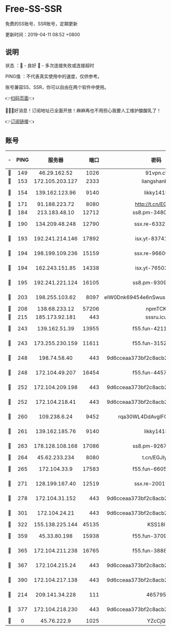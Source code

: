 # Free-SS-SSR

免费的SS账号、SSR账号，定期更新

更新时间：2019-04-11 08:52 +0800

## 说明

状态     ：🙂 - 良好 🙁 - 多次连接失败或连接超时

PING值   ：不代表真实使用中的速度，仅供参考。

账号兼容SS、SSR，你可以自由在两个软件中使用。

👉[扫码页面](https://liesauer.github.io/Free-SS-SSR/)👈

🎉🎉🎉好消息！订阅地址已全面开放！麻麻再也不用担心我要人工维护酸酸乳了！

👉[订阅链接](https://www.liesauer.net/yogurt/subscribe?ACCESS_TOKEN=DAYxR3mMaZAsaqUb)👈

## 账号

|-|PING|服务器|端口|密码|加密方式|区域|
|:----:|:----:|:-----:|-----:|:----:|:----:|:----:|
|🙂|149|46.29.162.52|1026|91vpn.cf|rc4-md5|RU|
|🙂|153|172.105.203.127|2333|liangshanbo|chacha20|JP|
|🙂|154|139.162.123.96|9140|likky1415|aes-256-cfb|JP|
|🙂|171|91.188.223.72|8080|http://t.cn/EGJIyrl|rc4-md5|RU|
|🙂|184|213.183.48.10|12712|ss8.pm-34809134|rc4-md5|RU|
|🙂|190|134.209.48.248|12790|ssx.re-63327109|aes-256-cfb|US|
|🙂|193|192.241.214.146|17892|isx.yt-83741234|aes-256-cfb|US|
|🙂|194|198.199.109.236|15159|ssx.re-96600501|aes-256-cfb|US|
|🙂|194|162.243.151.85|14338|isx.yt-76503721|aes-256-cfb|US|
|🙂|195|192.241.221.124|16105|ss8.pm-93095880|aes-256-cfb|US|
|🙂|203|198.255.103.62|8097|eIW0Dnk69454e6nSwuspv9DmS201tQ0D|aes-256-cfb|US|
|🙂|208|138.68.233.12|57206|npmTCK|rc4-md5|US|
|🙂|215|185.173.92.181|443|sssru.icu|rc4-md5|RU|
|🙂|243|139.162.51.39|13955|f55.fun-42110980|aes-256-cfb|SG|
|🙂|243|173.255.230.159|11611|f55.fun-31525940|aes-256-cfb|US|
|🙂|248|198.74.58.40|443|9d6cceaa373bf2c8acb22e60b6a58be6|aes-256-cfb|US|
|🙂|248|172.104.49.207|16454|f55.fun-44571125|aes-256-cfb|SG|
|🙂|252|172.104.209.198|443|9d6cceaa373bf2c8acb22e60b6a58be6|aes-256-cfb|US|
|🙂|252|172.104.218.41|443|9d6cceaa373bf2c8acb22e60b6a58be6|aes-256-cfb|US|
|🙂|260|109.238.6.24|9452|rqa30WL4DdAvgIFG6Fs3znzTa|aes-256-cfb|FR|
|🙂|261|139.162.185.76|9140|likky1415|aes-256-cfb|DE|
|🙂|263|178.128.108.168|17086|ss8.pm-92671065|aes-256-cfb|SG|
|🙂|264|45.62.233.234|8080|t.cn/EGJIyrl|rc4-md5|CA|
|🙂|265|172.104.33.9|17583|f55.fun-66050377|aes-256-cfb|SG|
|🙂|271|128.199.167.40|12519|ssx.re-20017182|aes-256-cfb|SG|
|🙂|278|172.104.31.152|443|9d6cceaa373bf2c8acb22e60b6a58be6|aes-256-cfb|US|
|🙂|301|172.104.24.21|443|9d6cceaa373bf2c8acb22e60b6a58be6|aes-256-cfb|US|
|🙂|322|155.138.225.144|45135|KSS18l|rc4-md5|US|
|🙂|359|45.33.80.198|15938|f55.fun-37093632|aes-256-cfb|US|
|🙂|365|172.104.211.238|16765|f55.fun-38882804|aes-256-cfb|US|
|🙂|367|172.104.215.24|443|9d6cceaa373bf2c8acb22e60b6a58be6|aes-256-cfb|US|
|🙂|390|172.104.217.138|443|9d6cceaa373bf2c8acb22e60b6a58be6|aes-256-cfb|US|
|🙂|214|209.141.34.228|111|465795|aes-256-cfb|US|
|🙂|377|172.104.218.230|443|9d6cceaa373bf2c8acb22e60b6a58be6|aes-256-cfb|US|
|🙁|0|45.76.222.9|1025|YZcCjQ|rc4-md5|JP|
